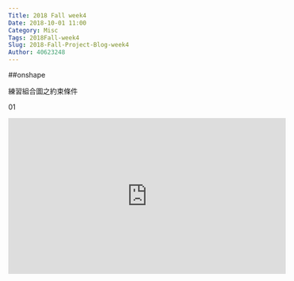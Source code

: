 ```yaml
---
Title: 2018 Fall week4
Date: 2018-10-01 11:00
Category: Misc
Tags: 2018Fall-week4
Slug: 2018-Fall-Project-Blog-week4
Author: 40623248
---
```




<!-- PELICAN_END_SUMMARY -->

##onshape

練習組合圖之約束條件

01
<iframe width="560" height="315" src="https://www.youtube.com/embed/Kidf2S2T6AI" frameborder="0" allow="accelerometer; autoplay; encrypted-media; gyroscope; picture-in-picture" allowfullscreen></iframe>
